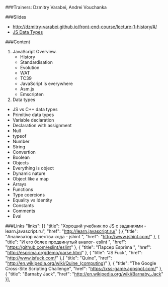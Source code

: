 ###Trainers: Dzmitry Varabei, Andrei Vouchanka

###Slides
- http://dzmitry-varabei.github.io/front-end-course/lecture-1-history/#/
- [JS Data Types](https://docs.google.com/presentation/d/1C1ri0y3tVPgbFSgg2u-ohUzZasT6WlPTB-dViNH1Eyo/embed)

###Content

1. JavaScript Overview.
   * History
   * Standardisation
   * Evolution
   * WAT
   * TC39
   * JavaScript is everywhere
   * Asm.js
   * Emscripten
2. Data types
  - JS vs C++ data types
  - Primitive data types
  - Variable declaration
  - Declaration with assignment
  - Null
  - typeof
  - Number
  - String
  - Convertion
  - Boolean
  - Objects
  - Everything is object
  - Dynamic nature
  - Object like a map
  - Arrays
  - Functions
  - Type coercions
  - Equality vs Identity
  - Constants
  - Comments
  - Eval

###Links
  "links": [{
    "title": "Хороший учебник по JS c заданиями - learn.javascript.ru",
    "href": "http://learn.javascript.ru/"
  },{
    "title": "Анализатор качества кода - jshint ",
    "href": "http://www.jshint.com/"
  }, {
    "title": "И его более продвинутый аналог- eslint ",
    "href": "https://github.com/eslint/eslint"
  }, {
    "title": "Парсер Esprima ",
    "href": "http://esprima.org/demo/parse.html"
  }, {
    "title": "JS Fuck",
    "href": "http://www.jsfuck.com/"
  },{
    "title": "Quine",
    "href": "http://en.wikipedia.org/wiki/Quine_(computing)"
  }, {
    "title": "The Google Cross-Site Scripting Challenge",
    "href": "https://xss-game.appspot.com/"
  }, {
    "title": "Barnaby Jack",
    "href": "http://en.wikipedia.org/wiki/Barnaby_Jack"
  }],